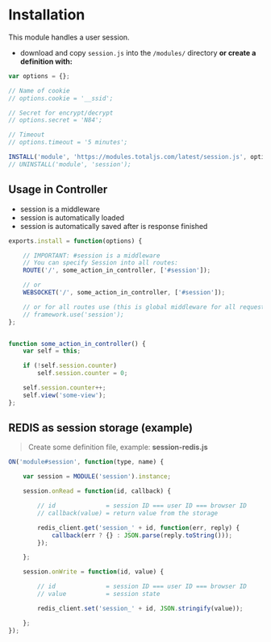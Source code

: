 # Installation

This module handles a user session.

- download and copy `session.js` into the `/modules/` directory __or create a definition with:__

```javascript
var options = {};

// Name of cookie
// options.cookie = '__ssid';

// Secret for encrypt/decrypt
// options.secret = 'N84';

// Timeout
// options.timeout = '5 minutes';

INSTALL('module', 'https://modules.totaljs.com/latest/session.js', options);
// UNINSTALL('module', 'session');
```

## Usage in Controller

- session is a middleware
- session is automatically loaded
- session is automatically saved after is response finished

```js
exports.install = function(options) {

    // IMPORTANT: #session is a middleware
    // You can specify Session into all routes:
    ROUTE('/', some_action_in_controller, ['#session']);

    // or
    WEBSOCKET('/', some_action_in_controller, ['#session']);

    // or for all routes use (this is global middleware for all requests):
    // framework.use('session');
};


function some_action_in_controller() {
    var self = this;

    if (!self.session.counter)
        self.session.counter = 0;

    self.session.counter++;
    self.view('some-view');
};

```

## REDIS as session storage (example)

> Create some definition file, example: __session-redis.js__

```js
ON('module#session', function(type, name) {

    var session = MODULE('session').instance;

    session.onRead = function(id, callback) {

        // id              = session ID === user ID === browser ID
        // callback(value) = return value from the storage

        redis_client.get('session_' + id, function(err, reply) {
            callback(err ? {} : JSON.parse(reply.toString()));
        });

    };

    session.onWrite = function(id, value) {

        // id              = session ID === user ID === browser ID
        // value           = session state

        redis_client.set('session_' + id, JSON.stringify(value));

    };
});
```